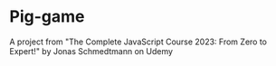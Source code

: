 # Pig-game
A project from "The Complete JavaScript Course 2023: From Zero to Expert!" by Jonas Schmedtmann on Udemy
